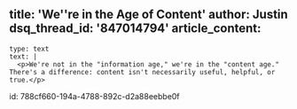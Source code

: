 title: 'We''re in the Age of Content'
author: Justin
dsq_thread_id: '847014794'
article_content:
  -
    type: text
    text: |
      <p>We're not in the "information age," we're in the "content age."   There's a difference: content isn't necessarily useful, helpful, or  true.</p>
      
id: 788cf660-194a-4788-892c-d2a88eebbe0f
